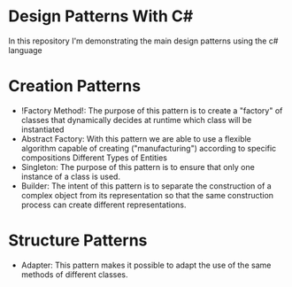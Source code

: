 # Design Patterns With C#
In this repository I'm demonstrating the main design patterns using the c# language

# Creation Patterns
- !Factory Method!: The purpose of this pattern is to create a "factory" of classes that dynamically decides at runtime which class will be instantiated
- Abstract Factory: With this pattern we are able to use a flexible algorithm capable of creating ("manufacturing") according to specific compositions Different Types of Entities
- Singleton: The purpose of this pattern is to ensure that only one instance of a class is used.
- Builder: The intent of this pattern is to separate the construction of a complex object from its representation so that the same construction process can create different representations.

# Structure Patterns
- Adapter: This pattern makes it possible to adapt the use of the same methods of different classes.

